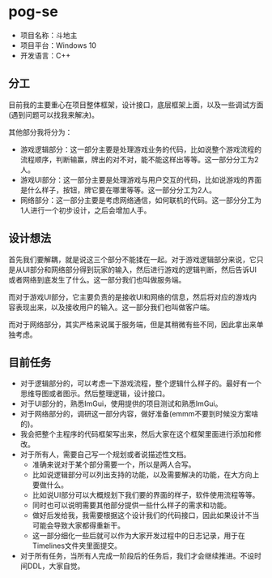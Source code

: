 # pog-se

- 项目名称：斗地主
- 项目平台：Windows 10
- 开发语言：C++

## 分工

目前我的主要重心在项目整体框架，设计接口，底层框架上面，以及一些调试方面(遇到问题可以找我来解决)。

其他部分我将分为：

- 游戏逻辑部分：这一部分主要是处理游戏业务的代码，比如说整个游戏流程的流程顺序，判断输赢，牌出的对不对，能不能这样出等等。这一部分分工为2人。
- 游戏UI部分：这一部分主要是处理游戏与用户交互的代码，比如说游戏的界面是什么样子，按钮，牌它要在哪里等等。这一部分分工为2人。
- 网络部分：这一部分主要是考虑网络通信，如何联机的代码。这一部分分工为1人进行一个初步设计，之后会增加人手。

## 设计想法

首先我们要解耦，就是说这三个部分不能揉在一起。对于游戏逻辑部分来说，它只是从UI部分和网络部分得到玩家的输入，然后进行游戏的逻辑判断，然后告诉UI或者网络到底发生了什么。这一部分我们也叫做服务端。

而对于游戏UI部分，它主要负责的是接收UI和网络的信息，然后将对应的游戏内容表现出来，以及接收用户的输入。这一部分我们也叫做客户端。

而对于网络部分，其实严格来说属于服务端，但是其稍微有些不同，因此拿出来单独考虑。

## 目前任务

- 对于逻辑部分的，可以考虑一下游戏流程，整个逻辑什么样子的。最好有一个思维导图或者图示。然后整理逻辑，设计接口。
- 对于UI部分的，熟悉ImGui，使用提供的项目测试和熟悉ImGui。
- 对于网络部分的，调研这一部分内容，做好准备(emmm不要到时候没方案啥的)。
- 我会把整个主程序的代码框架写出来，然后大家在这个框架里面进行添加和修改。
- 对于所有人，需要自己写一个规划或者说描述性文档。
    - 准确来说对于某个部分需要一个，所以是两人合写。
    - 比如说逻辑部分可以列出支持的功能，以及需要解决的功能，在大方向上要做什么。
    - 比如说UI部分可以大概规划下我们要的界面的样子，软件使用流程等等。
    - 同时也可以说明需要其他部分提供一些什么样子的需求和功能。
    - 做好后发给我，我需要根据这个设计我们的代码接口，因此如果设计不当可能会导致大家都得重新干。
    - 这一部分细化一些后就可以作为大家开发过程中的日志记录，用于在Timelines文件夹里面提交。
- 对于所有任务，当所有人完成一阶段后的任务后，我们才会继续推进。不设时间DDL，大家自觉。

